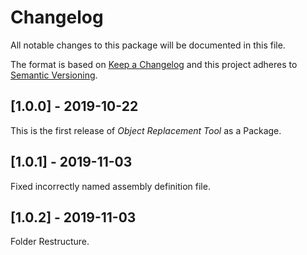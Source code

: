 # Changelog
All notable changes to this package will be documented in this file.

The format is based on [Keep a Changelog](http://keepachangelog.com/en/1.0.0/)
and this project adheres to [Semantic Versioning](http://semver.org/spec/v2.0.0.html).

## [1.0.0] - 2019-10-22
This is the first release of *Object Replacement Tool* as a Package.

## [1.0.1] - 2019-11-03
Fixed incorrectly named assembly definition file.

## [1.0.2] - 2019-11-03
Folder Restructure.